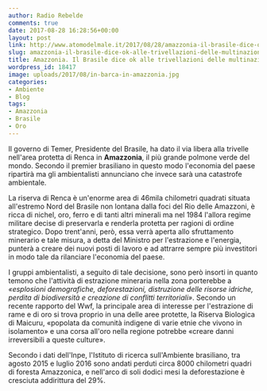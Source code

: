 ```yaml
---
author: Radio Rebelde
comments: true
date: 2017-08-28 16:28:56+00:00
layout: post
link: http://www.atomodelmale.it/2017/08/28/amazzonia-il-brasile-dice-ok-alle-trivellazioni-delle-multinazionali/
slug: amazzonia-il-brasile-dice-ok-alle-trivellazioni-delle-multinazionali
title: Amazzonia. Il Brasile dice ok alle trivellazioni delle multinazionali
wordpress_id: 18417
image: uploads/2017/08/in-barca-in-amazzonia.jpg
categories:
- Ambiente
- Blog
tags:
- Amazzonia
- Brasile
- Oro
---
```


Il governo di Temer, Presidente del Brasile, ha dato il via libera alla trivelle nell'area protetta di Renca in **Amazzonia**, il più grande polmone verde del mondo. Secondo il premier brasiliano in questo modo l'economia del paese ripartirà ma gli ambientalisti annunciano che invece sarà una catastrofe ambientale.

La riserva di Renca è un'enorme area di 46mila chilometri quadrati situata all'estremo Nord del Brasile non lontana dalla foci del Rio delle Amazzoni, è ricca di nichel, oro, ferro e di tanti altri minerali ma nel 1984 l'allora regime militare decise di preservarla e renderla protetta per ragioni di ordine strategico. Dopo trent'anni, però, essa verrà aperta allo sfruttamento minerario e tale misura, a detta del Ministro per l'estrazione e l'energia, punterà a creare dei nuovi posti di lavoro e ad attrarre sempre più investitori in modo tale da rilanciare l'economia del paese.

I gruppi ambientalisti, a seguito di tale decisione, sono però insorti in quanto temono che l'attività di estrazione mineraria nella zona porterebbe a _«esplosioni demografiche, deforestazioni, distruzione delle risorse idriche, perdita di biodiversità e creazione di conflitti territoriali»_. Secondo un recente rapporto del Wwf, la principale area di interesse per l'estrazione di rame e di oro si trova proprio in una delle aree protette, la Riserva Biologica di Maicuru, «popolata da comunità indigene di varie etnie che vivono in isolamento» e una corsa all'oro nella regione potrebbe «creare danni irreversibili a queste culture».

Secondo i dati dell'Inpe, l'Istituto di ricerca sull'Ambiente brasiliano, tra agosto 2015 e luglio 2016 sono andati perduti circa 8000 chilometri quadri di foresta Amazzonica, e nell'arco di soli dodici mesi la deforestazione è cresciuta addirittura del 29%.
